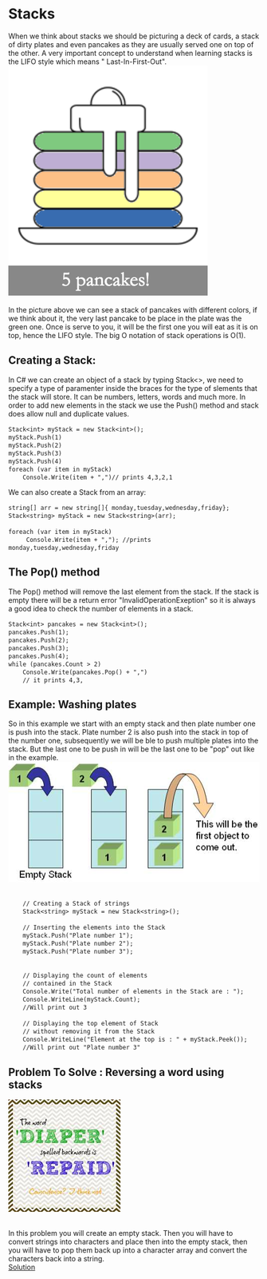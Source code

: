 # Stacks
When we think about stacks we should be picturing a deck of cards, a stack of dirty plates and even pancakes as they are usually served one on top of the other. A very important concept to understand when learning stacks is the LIFO style which means " Last-In-First-Out".<br>
![Screenshot](pictures/pic1.png)<br><br>
In the picture above we can see a stack of pancakes with different colors, if we think about it, the very last pancake to be place in the plate was the green one. Once is serve to you, it will be the first one you will eat as it is on top, hence the LIFO style. The big O notation of stack operations is O(1).

## Creating a Stack:
In C# we can create an object of a stack by typing Stack<>, we need to specify a type of paramenter inside the braces for the type of slements that the stack will store. It can be numbers, letters, words and much more. In order to add new elements in the stack we use the Push() method and stack does allow null and duplicate values.<br>
```
Stack<int> myStack = new Stack<int>();
myStack.Push(1)
myStack.Push(2)
myStack.Push(3)
myStack.Push(4)
foreach (var item in myStack)
    Console.Write(item + ",")// prints 4,3,2,1
```
We can also create a Stack from an array:

```
string[] arr = new string[]{ monday,tuesday,wednesday,friday};
Stack<string> myStack = new Stack<string>(arr);

foreach (var item in myStack)
     Console.Write(item + ","); //prints monday,tuesday,wednesday,friday
```
## The Pop() method
The Pop() method will remove the last element from the stack. If the stack is empty there will be a return error "InvalidOperationExeption" so it is always a good idea to check the number of elements in a stack.
```
Stack<int> pancakes = new Stack<int>();
pancakes.Push(1);
pancakes.Push(2);
pancakes.Push(3);
pancakes.Push(4);
while (pancakes.Count > 2)
    Console.Write(pancakes.Pop() + ",")
    // it prints 4,3,
```

## Example: Washing plates
So in this example we start with an empty stack and then plate number one is push into the stack. Plate number 2 is also push into the stack in top of the number one, subsequently we will be ble to push multiple plates into the stack. But the last one to be push in will be the last one to be "pop" out like in the example. 
![Screenshot](pictures/Stack.jpg)<br><br>

```
    // Creating a Stack of strings
    Stack<string> myStack = new Stack<string>();

    // Inserting the elements into the Stack
    myStack.Push("Plate number 1");
    myStack.Push("Plate number 2");
    myStack.Push("Plate number 3");
    

    // Displaying the count of elements
    // contained in the Stack
    Console.Write("Total number of elements in the Stack are : ");
    Console.WriteLine(myStack.Count);
    //Will print out 3

    // Displaying the top element of Stack
    // without removing it from the Stack
    Console.WriteLine("Element at the top is : " + myStack.Peek());
    //Will print out "Plate number 3"
 ``` 
## Problem To Solve : Reversing a word using stacks
![Screenshot](pictures/reverseword.jpg)<br><br>

In this problem you will create an empty stack. Then you will have to convert strings into characters and place then into the empty stack, then you will have to pop them back up into a character array and convert the characters back into a string.<br>
[Solution](https://github.com/learrieta/Final-Project/blob/master/solutions/reverseWord.md)

